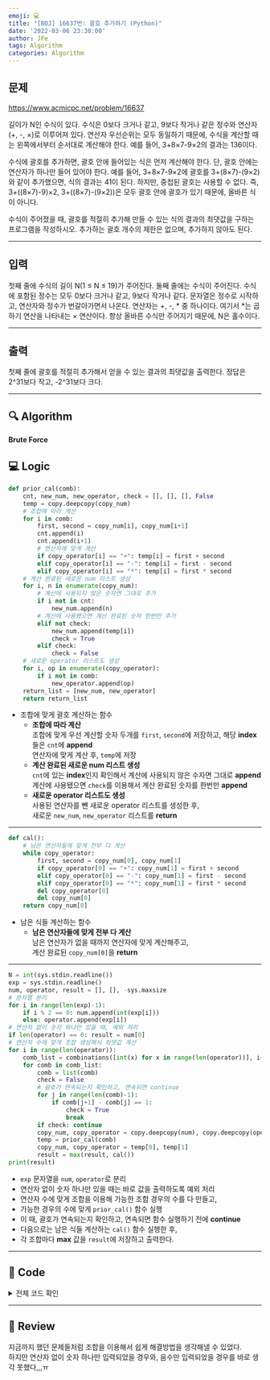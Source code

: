```yaml
---
emoji: 💻
title: "[BOJ] 16637번: 괄호 추가하기 (Python)"
date: '2022-03-06 23:30:00'
author: JFe
tags: Algorithm
categories: Algorithm
---
```


## 문제
https://www.acmicpc.net/problem/16637

길이가 N인 수식이 있다. 수식은 0보다 크거나 같고, 9보다 작거나 같은 정수와 연산자(+, -, ×)로 이루어져 있다. 연산자 우선순위는 모두 동일하기 때문에, 수식을 계산할 때는 왼쪽에서부터 순서대로 계산해야 한다. 예를 들어, 3+8×7-9×2의 결과는 136이다.

수식에 괄호를 추가하면, 괄호 안에 들어있는 식은 먼저 계산해야 한다. 단, 괄호 안에는 연산자가 하나만 들어 있어야 한다. 예를 들어, 3+8×7-9×2에 괄호를 3+(8×7)-(9×2)와 같이 추가했으면, 식의 결과는 41이 된다. 하지만, 중첩된 괄호는 사용할 수 없다. 즉, 3+((8×7)-9)×2, 3+((8×7)-(9×2))은 모두 괄호 안에 괄호가 있기 때문에, 올바른 식이 아니다.

수식이 주어졌을 때, 괄호를 적절히 추가해 만들 수 있는 식의 결과의 최댓값을 구하는 프로그램을 작성하시오. 추가하는 괄호 개수의 제한은 없으며, 추가하지 않아도 된다.

---

## 입력  
첫째 줄에 수식의 길이 N(1 ≤ N ≤ 19)가 주어진다. 둘째 줄에는 수식이 주어진다. 수식에 포함된 정수는 모두 0보다 크거나 같고, 9보다 작거나 같다. 문자열은 정수로 시작하고, 연산자와 정수가 번갈아가면서 나온다. 연산자는 +, -, * 중 하나이다. 여기서 *는 곱하기 연산을 나타내는 × 연산이다. 항상 올바른 수식만 주어지기 때문에, N은 홀수이다.

---

## 출력  
첫째 줄에 괄호를 적절히 추가해서 얻을 수 있는 결과의 최댓값을 출력한다. 정답은 2^31보다 작고, -2^31보다 크다.

---

## 🔍 Algorithm
**Brute Force**

## 💻 Logic

```Python
def prior_cal(comb):
    cnt, new_num, new_operator, check = [], [], [], False
    temp = copy.deepcopy(copy_num)
    # 조합에 따라 계산
    for i in comb:
        first, second = copy_num[i], copy_num[i+1]
        cnt.append(i)
        cnt.append(i+1)
        # 연산자에 맞게 계산
        if copy_operator[i] == "+": temp[i] = first + second
        elif copy_operator[i] == "-": temp[i] = first - second
        elif copy_operator[i] == "*": temp[i] = first * second
    # 계산 완료된 새로운 num 리스트 생성
    for i, n in enumerate(copy_num):
        # 계산에 사용되지 않은 숫자면 그대로 추가
        if i not in cnt:
            new_num.append(n)
        # 계산에 사용됐으면 계산 완료된 숫자 한번만 추가
        elif not check:
            new_num.append(temp[i])
            check = True
        elif check:
            check = False
    # 새로운 operator 리스트도 생성
    for i, op in enumerate(copy_operator):
        if i not in comb:
            new_operator.append(op)
    return_list = [new_num, new_operator]
    return return_list
```

- 조합에 맞게 괄호 계산하는 함수  
  - **조합에 따라 계산**  
    조합에 맞게 우선 계산할 숫자 두개를 `first`, `second`에 저장하고, 해당 **index**들은 `cnt`에 **append**  
    연산자에 맞게 계산 후, `temp`에 저장  
  - **계산 완료된 새로운 num 리스트 생성**  
    `cnt`에 있는 **index**인지 확인해서 계산에 사용되지 않은 수자면 그대로 **append**  
    계산에 사용됐으면 `check`를 이용해서 계산 완료된 숫자를 한번만 **append**  
  - **새로운 operator 리스트도 생성**  
    사용된 연산자를 뺀 새로운 operator 리스트를 생성한 후,  
    새로운 `new_num`, `new_operator` 리스트를 **return**  

---

```Python
def cal():
    # 남은 연산자들에 맞게 전부 다 계산
    while copy_operator:
        first, second = copy_num[0], copy_num[1]
        if copy_operator[0] == "+": copy_num[1] = first + second
        elif copy_operator[0] == "-": copy_num[1] = first - second
        elif copy_operator[0] == "*": copy_num[1] = first * second
        del copy_operator[0]
        del copy_num[0]
    return copy_num[0]
```

- 남은 식들 계산하는 함수  
  - **남은 연산자들에 맞게 전부 다 계산**  
    남은 연산자가 없을 때까지 연산자에 맞게 계산해주고,  
    계산 완료된 `copy_num[0]`을 **return**  
    
---

```Python
N = int(sys.stdin.readline())
exp = sys.stdin.readline()
num, operator, result = [], [], -sys.maxsize
# 문자열 분리
for i in range(len(exp)-1):
    if i % 2 == 0: num.append(int(exp[i]))
    else: operator.append(exp[i])
# 연산자 없이 숫자 하나만 있을 때, 예외 처리
if len(operator) == 0: result = num[0]
# 연산자 수에 맞게 조합 생성해서 최댓값 계산
for i in range(len(operator)):
    comb_list = combinations([int(x) for x in range(len(operator))], i+1)
    for comb in comb_list:
        comb = list(comb)
        check = False
        # 괄호가 연속되는지 확인하고, 연속되면 continue
        for j in range(len(comb)-1):
            if comb[j+1] - comb[j] == 1:
                check = True
                break
        if check: continue
        copy_num, copy_operator = copy.deepcopy(num), copy.deepcopy(operator)
        temp = prior_cal(comb)
        copy_num, copy_operator = temp[0], temp[1]
        result = max(result, cal())
print(result)
```

- `exp` 문자열을 `num`, `operator`로 분리  
- 연산자 없이 숫자 하나만 있을 때는 바로 값을 출력하도록 예외 처리  
- 연산자 수에 맞게 조합을 이용해 가능한 조합 경우의 수를 다 만들고,  
- 가능한 경우의 수에 맞게 `prior_cal()` 함수 실행  
- 이 때, 괄호가 연속되는지 확인하고, 연속되면 함수 실행하기 전에 **continue**  
- 다음으로는 남은 식들 계산하는 `cal()` 함수 실행한 후,  
- 각 조합마다 **max** 값을 `result`에 저장하고 출력한다.  

---

## 🧩 Code
<details><summary>전체 코드 확인</summary>

```Python
import sys, copy
from itertools import combinations

def prior_cal(comb):
    cnt, new_num, new_operator, check = [], [], [], False
    temp = copy.deepcopy(copy_num)
    # 조합에 따라 계산
    for i in comb:
        first, second = copy_num[i], copy_num[i+1]
        cnt.append(i)
        cnt.append(i+1)
        # 연산자에 맞게 계산
        if copy_operator[i] == "+": temp[i] = first + second
        elif copy_operator[i] == "-": temp[i] = first - second
        elif copy_operator[i] == "*": temp[i] = first * second
    # 계산 완료된 새로운 num 리스트 생성
    for i, n in enumerate(copy_num):
        # 계산에 사용되지 않은 숫자면 그대로 추가
        if i not in cnt:
            new_num.append(n)
        # 계산에 사용됐으면 계산 완료된 숫자 한번만 추가
        elif not check:
            new_num.append(temp[i])
            check = True
        elif check:
            check = False
    # 새로운 operator 리스트도 생성
    for i, op in enumerate(copy_operator):
        if i not in comb:
            new_operator.append(op)
    return_list = [new_num, new_operator]
    return return_list

def cal():
    # 남은 연산자들에 맞게 전부 다 계산
    while copy_operator:
        first, second = copy_num[0], copy_num[1]
        if copy_operator[0] == "+": copy_num[1] = first + second
        elif copy_operator[0] == "-": copy_num[1] = first - second
        elif copy_operator[0] == "*": copy_num[1] = first * second
        del copy_operator[0]
        del copy_num[0]
    return copy_num[0]

N = int(sys.stdin.readline())
exp = sys.stdin.readline()
num, operator, result = [], [], -sys.maxsize
# 문자열 분리
for i in range(len(exp)-1):
    if i % 2 == 0: num.append(int(exp[i]))
    else: operator.append(exp[i])
# 연산자없이 숫자 하나만 있을 때, 예외 처리
if len(operator) == 0: result = num[0]
# 연산자 수에 맞게 조합 생성해서 최댓값 계산
for i in range(len(operator)):
    comb_list = combinations([int(x) for x in range(len(operator))], i+1)
    for comb in comb_list:
        comb = list(comb)
        check = False
        # 괄호가 연속되는지 확인하고, 연속되면 continue
        for j in range(len(comb)-1):
            if comb[j+1] - comb[j] == 1:
                check = True
                break
        if check: continue
        copy_num, copy_operator = copy.deepcopy(num), copy.deepcopy(operator)
        temp = prior_cal(comb)
        copy_num, copy_operator = temp[0], temp[1]
        result = max(result, cal())
print(result)
```
</details>

---

## 📝 Review

지금까지 했던 문제들처럼 조합을 이용해서 쉽게 해결방법을 생각해낼 수 있었다.  
하지만 연산자 없이 숫자 하나만 입력되었을 경우와, 음수만 입력되었을 경우를 바로 생각 못했다,,,ㅠ



```toc
```